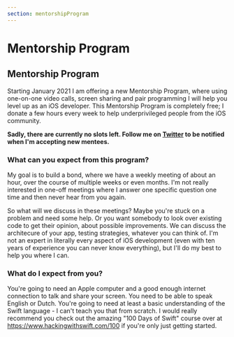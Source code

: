 ```yaml
---
section: mentorshipProgram
---
```


# Mentorship Program

## Mentorship Program
Starting January 2021 I am offering a new Mentorship Program, where using one-on-one video calls, screen sharing and pair programming I will help you level up as an iOS developer. This Mentorship Program is completely free; I donate a few hours every week to help underprivileged people from the iOS community. 

**Sadly, there are currently no slots left. Follow me on [Twitter](https://twitter.com/kevinrenskers) to be notified when I'm accepting new mentees.**

### What can you expect from this program?
My goal is to build a bond, where we have a weekly meeting of about an hour, over the course of multiple weeks or even months. I'm not really interested in one-off meetings where I answer one specific question one time and then never hear from you again.

So what will we discuss in these meetings? Maybe you're stuck on a problem and need some help. Or you want somebody to look over existing code to get their opinion, about possible improvements. We can discuss the architecure of your app, testing strategies, whatever you can think of. I'm not an expert in literally every aspect of iOS development (even with ten years of experience you can never know everything), but I'll do my best to help you where I can. 

### What do I expect from you?
You're going to need an Apple computer and a good enough internet connection to talk and share your screen. You need to be able to speak English or Dutch. You're going to need at least a basic understanding of the Swift language - I can't teach you that from scratch. I would really recommend you check out the amazing "100 Days of Swift" course over at https://www.hackingwithswift.com/100 if you're only just getting started.
